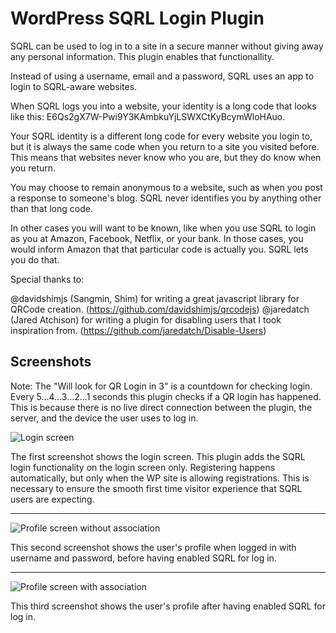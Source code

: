 # WordPress SQRL Login Plugin

SQRL can be used to log in to a site in a secure manner without giving away any personal information. This plugin enables that functionallity.

Instead of using a username, email and a password, SQRL uses an app to login to SQRL-aware websites.

When SQRL logs you into a website, your identity is a long code that looks like this: E6Qs2gX7W-Pwi9Y3KAmbkuYjLSWXCtKyBcymWloHAuo.

Your SQRL identity is a different long code for every website you login to, but it is always the same code when you return to a site you visited before. This means that websites never know who you are, but they do know when you return.

You may choose to remain anonymous to a website, such as when you post a response to someone's blog. SQRL never identifies you by anything other than that long code.

In other cases you will want to be known, like when you use SQRL to login as you at Amazon, Facebook, Netflix, or your bank. In those cases, you would inform Amazon that that particular code is actually you. SQRL lets you do that.

Special thanks to:

@davidshimjs (Sangmin, Shim) for writing a great javascript library for QRCode creation. (https://github.com/davidshimjs/qrcodejs)
@jaredatch (Jared Atchison) for writing a plugin for disabling users that I took inspiration from. (https://github.com/jaredatch/Disable-Users)



## Screenshots

Note: The "Will look for QR Login in 3" is a countdown for checking login. Every 5...4...3...2...1 seconds this plugin checks if a QR login has happened. This is because there is no live direct connection between the plugin, the server, and the device the user uses to log in.

![Login screen](assets/screenshot-1.png)

The first screenshot shows the login screen. This plugin adds the SQRL login functionality on the login screen only.
Registering happens automatically, but only when the WP site is allowing registrations. This is necessary to ensure the smooth first time visitor experience that SQRL users are expecting.

---

![Profile screen without association](assets/screenshot-2.png)

This second screenshot shows the user's profile when logged in with username and password, before having enabled SQRL for log in.

---

![Profile screen with association](assets/screenshot-3.png)

This third screenshot shows the user's profile after having enabled SQRL for log in.
